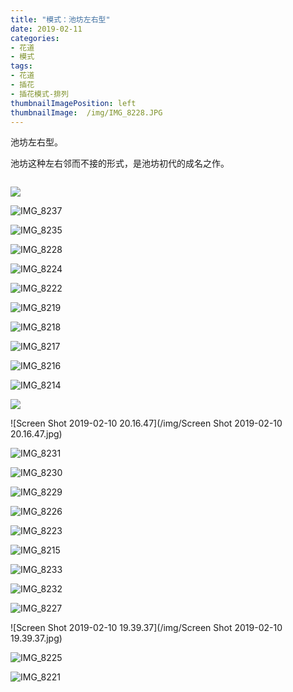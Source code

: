 ```yaml
---
title: "模式：池坊左右型"
date: 2019-02-11
categories:
- 花道
- 模式
tags:
- 花道
- 插花
- 插花模式-排列
thumbnailImagePosition: left
thumbnailImage:  /img/IMG_8228.JPG
---
```

池坊左右型。

<!--more-->

池坊这种左右邻而不接的形式，是池坊初代的成名之作。

![]()

![](/img/IMG_8238.JPG)

![IMG_8237](/img/IMG_8237.JPG)

![IMG_8235](/img/IMG_8235.JPG)





![IMG_8228](/img/IMG_8228.JPG)



![IMG_8224](/img/IMG_8224.JPG)

![IMG_8222](/img/IMG_8222.JPG)

![IMG_8219](/img/IMG_8219.JPG)

![IMG_8218](/img/IMG_8218.JPG)

![IMG_8217](/img/IMG_8217.JPG)

![IMG_8216](/img/IMG_8216.JPG)

![IMG_8214](/img/IMG_8214.JPG)

![](/img/IMG_8234.JPG)

![Screen Shot 2019-02-10 20.16.47](/img/Screen Shot 2019-02-10 20.16.47.jpg)

![IMG_8231](/img/IMG_8231-9851475.JPG)

![IMG_8230](/img/IMG_8230-9851475.JPG)

![IMG_8229](/img/IMG_8229-9851475.JPG)

![IMG_8226](/img/IMG_8226-9851475.JPG)

![IMG_8223](/img/IMG_8223.JPG)

![IMG_8215](/img/IMG_8215.JPG)



![IMG_8233](/dennis/blog/static/img/IMG_8233.JPG)

![IMG_8232](/img/IMG_8232.JPG)

![IMG_8227](/img/IMG_8227.JPG)

![Screen Shot 2019-02-10 19.39.37](/img/Screen Shot 2019-02-10 19.39.37.jpg)



![IMG_8225](/img/IMG_8225.JPG)

![IMG_8221](/img/IMG_8221.JPG)